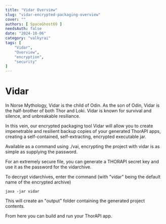 ```yaml
---
title: "Vidar Overview"
slug: "vidar-encrypted-packaging-overview"
cover: ""
authors: [ SpaceGhost69 ]
needsAuth: false
date: "2024-10-06"
category: "valkyrai"
tags: [
    "Vidar",
    "Overview",
    "encryption",
    "security"
]
---
```


# Vidar

In Norse Mythology, Vidar is the child of Odin. As the son of Odin, Vidar is the half-brother of both Thor and Loki. Vidar is known for survival and silence, and unbreakable resiliance.

In this vein, our encrypted packaging tool Vidar will allow you to create impenetrable and resilient backup copies of your generated ThorAPI apps, creating a self-contained, self-extracting, encrypted executable jar.

Available as a command using ./vai, encrypting the project with vidar is as simple as supplying the password.

For an extremely secure file, you can generate a THORAPI secret key and use it as the password for the vidarchive.

To decrypt vidarchives, enter the command (with "vidar" being the default name of the encrypted archive)

```
java -jar vidar
```

This will create an "output" folder containing the generated project contents.

From here you can build and run your ThorAPI app.